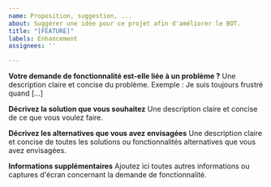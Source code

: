 ```yaml
---
name: Proposition, suggestion, ...
about: Suggérer une idée pour ce projet afin d'améliorer le BOT.
title: "[FEATURE]"
labels: Enhancement
assignees: ''

---
```


**Votre demande de fonctionnalité est-elle liée à un problème ?**
Une description claire et concise du problème.
Exemple : Je suis toujours frustré quand [...]

**Décrivez la solution que vous souhaitez**
Une description claire et concise de ce que vous voulez faire.

**Décrivez les alternatives que vous avez envisagées**
Une description claire et concise de toutes les solutions ou fonctionnalités alternatives que vous avez envisagées.

**Informations supplémentaires**
Ajoutez ici toutes autres informations ou captures d'écran concernant la demande de fonctionnalité.